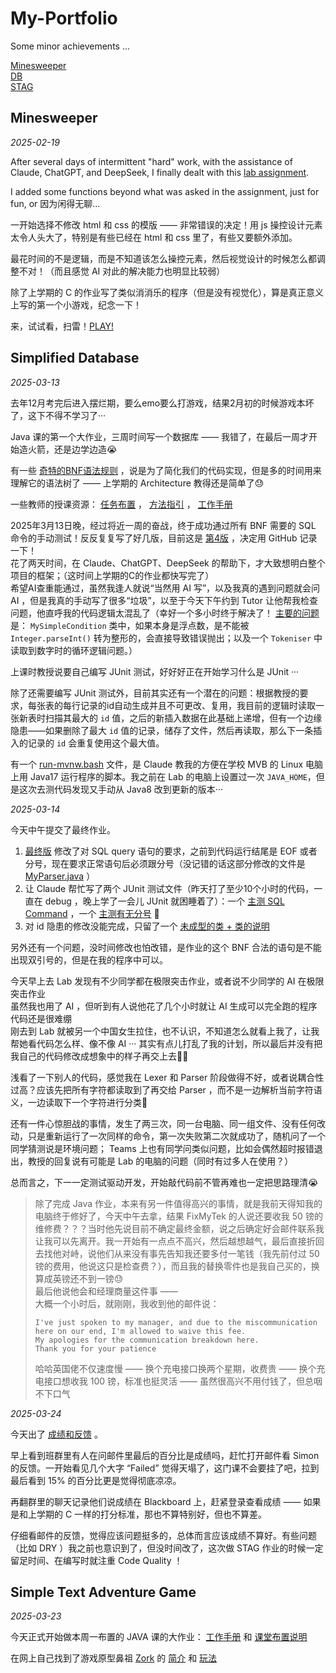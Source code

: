 # My-Portfolio

Some minor achievements ...

[Minesweeper](#minesweeper)  
[DB](#simplified-database)  
[STAG](#simple-text-adventure-game)  

## Minesweeper

*2025-02-19*  

After several days of intermittent "hard" work, with the assistance of Claude, ChatGPT, and DeepSeek, I finally dealt with this [lab assignment](https://github.com/cs-uob/software-tools/blob/main/15-js/lab/minesweeper.md).  

I added some functions beyond what was asked in the assignment, just for fun, or 因为闲得无聊...  

一开始选择不修改 html 和 css 的模版 —— 非常错误的决定！用 js 操控设计元素太令人头大了，特别是有些已经在 html 和 css 里了，有些又要额外添加。  

最花时间的不是逻辑，而是不知道该怎么操控元素，然后视觉设计的时候怎么都调整不对！（而且感觉 AI 对此的解决能力也明显比较弱）  

除了上学期的 C 的作业写了类似消消乐的程序（但是没有视觉化），算是真正意义上写的第一个小游戏，纪念一下！  

来，试试看，扫雷！[PLAY!](https://mdfcsc.github.io/My-Portfolio/minesweeper/minesweeper.html)  

## Simplified Database

*2025-03-13*  

去年12月考完后进入摆烂期，要么emo要么打游戏，结果2月初的时候游戏本坏了，这下不得不学习了···  

Java 课的第一个大作业，三周时间写一个数据库 —— 我错了，在最后一周才开始造火箭，还是边学边造😭  

有一些 [奇特的BNF语法规则](./SimplifiedDatabase/cw-db-3_4/introduction/BNF.txt) ，说是为了简化我们的代码实现，但是多的时间用来理解它的语法树了 —— 上学期的 Architecture 教得还是简单了😓  

一些教师的授课资源： [任务布置](https://github.com/drslock/JAVA2024/blob/main/Weekly%20Briefings/07-DB-Briefing.pdf) ， [方法指引](https://github.com/drslock/JAVA2024/blob/main/Weekly%20Briefings/08-DB-Implementation.pdf) ， [工作手册](https://github.com/drslock/JAVA2024/tree/main/Weekly%20Workbooks/07%20DB%20assignment)  

2025年3月13日晚，经过将近一周的奋战，终于成功通过所有 BNF 需要的 SQL 命令的手动测试！反反复复写了好几版，目前这是 [第4版](./SimplifiedDatabase/cw-db-3_4/) ，决定用 GitHub 记录一下！  
花了两天时间，在 Claude、ChatGPT、DeepSeek 的帮助下，才大致想明白整个项目的框架；（这时间上学期的C的作业都快写完了）  
希望AI查重能通过，虽然我逢人就说“当然用 AI 写”，以及我真的遇到问题就会问 AI ，但是我真的手动写了很多“垃圾”，以至于今天下午约到 Tutor 让他帮我检查问题，他直呼我的代码逻辑太混乱了（幸好一个多小时终于解决了！ [主要的问题](./SimplifiedDatabase/cw-db-3_4/introduction/0313问题记录.txt) 是： `MySimpleCondition` 类中，如果本身是浮点数，是不能被 `Integer.parseInt()` 转为整形的，会直接导致错误抛出；以及一个 `Tokeniser` 中读取到数字时的循环逻辑问题。）  

上课时教授说要自己编写 JUnit 测试，好好好正在开始学习什么是 JUnit ···  

除了还需要编写 JUnit 测试外，目前其实还有一个潜在的问题：根据教授的要求，每张表的每行记录的id自动生成并且不可更改、复用，我目前的逻辑时读取一张新表时扫描其最大的 `id` 值，之后的新插入数据在此基础上递增，但有一个边缘隐患——如果删除了最大 `id` 值的记录，储存了文件，然后再读取，那么下一条插入的记录的 `id` 会重复使用这个最大值。  

有一个 [run-mvnw.bash](./SimplifiedDatabase/cw-db-3_4/run-mvnw.bash) 文件，是 Claude 教我的方便在学校 MVB 的 Linux 电脑上用 Java17 运行程序的脚本。我之前在 Lab 的电脑上设置过一次 `JAVA_HOME`，但是这次去测代码发现又手动从 Java8 改到更新的版本···  

*2025-03-14*  

今天中午提交了最终作业。  

1. [最终版](./SimplifiedDatabase/cw-db-3_5/) 修改了对 SQL query 语句的要求，之前到代码运行结尾是 EOF 或者分号，现在要求正常语句后必须跟分号（没记错的话这部分修改的文件是 [MyParser.java](./SimplifiedDatabase/cw-db-3_5/src/main/java/edu/uob/analyser/MyParser.java) ）  
2. 让 Claude 帮忙写了两个 JUnit 测试文件（昨天打了至少10个小时的代码，一直在 debug ，晚上学了一会儿 JUnit 就困睡着了）：一个 [主测 SQL Command](./SimplifiedDatabase/cw-db-3_5/src/test/java/edu/uob/MyDbTests.java) ，一个 [主测有无分号](./SimplifiedDatabase/cw-db-3_5/src/test/java/edu/uob/MySemicolonTests.java) 🥲  
3. 对 id 隐患的修改没能完成，只留了一个 [未成型的类 + 类的说明](./SimplifiedDatabase/cw-db-3_5/src/main/java/edu/uob/storage/IdManager.java)  

另外还有一个问题，没时间修改也怕改错，是作业的这个 BNF 合法的语句是不能出现双引号的，但是在我的程序中可以。

今天早上去 Lab 发现有不少同学都在极限突击作业，或者说不少同学的 AI 在极限突击作业  
虽然我也用了 AI ，但听到有人说他花了几个小时就让 AI 生成可以完全跑的程序代码还是很难绷  
刚去到 Lab 就被另一个中国女生拉住，也不认识，不知道怎么就看上我了，让我帮她看代码怎么样、像不像 AI ··· 其实有点儿打乱了我的计划，所以最后并没有把我自己的代码修改成想象中的样子再交上去😮‍💨  

浅看了一下别人的代码，感觉我在 Lexer 和 Parser 阶段做得不好，或者说耦合性过高？应该先把所有字符都读取到了再交给 Parser ，而不是一边解析当前字符语义，一边读取下一个字符进行分类🤔  

还有一件心惊胆战的事情，发生了两三次，同一台电脑、同一组文件、没有任何改动，只是重新运行了一次同样的命令，第一次失败第二次就成功了，随机问了一个同学猜测说是环境问题； Teams 上也有同学问类似问题，比如会偶然超时报错退出，教授的回复说有可能是 Lab 的电脑的问题（同时有过多人在使用？）  

总而言之，下一一定测试驱动开发，开始敲代码前不管再难也一定把思路理清😭  

> 除了完成 Java 作业，本来有另一件值得高兴的事情，就是我前天得知我的电脑终于修好了，今天中午去拿，结果 FixMyTek 的人说还要收我 50 镑的维修费？？？当时他先说目前不确定最终金额，说之后确定好会邮件联系我让我可以先离开。我一开始有一点点不高兴，然后越想越气，最后直接折回去找他对峙，说他们从来没有事先告知我还要多付一笔钱（我先前付过 50 镑的费用，他说这只是检查费？），而且我的替换零件也是我自己买的，换算成英镑还不到一镑😓  
> 最后他说他会和经理商量这件事 ——  
> 大概一个小时后，就刚刚，我收到他的邮件说：  
>  
> ```  
> I've just spoken to my manager, and due to the miscommunication here on our end, I'm allowed to waive this fee.  
> My apologies for the communication breakdown here.  
> Thank you for your patience  
> ```  
>  
> 哈哈英国佬不仅速度慢 —— 换个充电接口换两个星期，收费贵 —— 换个充电接口想收我 100 镑，标准也挺灵活 —— 虽然很高兴不用付钱了，但总咽不下口气  

*2025-03-24*  

今天出了 [成绩和反馈](./SimplifiedDatabase/Feedback.md) 。  

早上看到班群里有人在问邮件里最后的百分比是成绩吗，赶忙打开邮件看 Simon 的反馈。一开始看见几个大字 “Failed” 觉得天塌了，这门课不会要挂了吧，拉到最后看到 15% 的百分比更是觉得彻底凉凉。  

再翻群里的聊天记录他们说成绩在 Blackboard 上，赶紧登录查看成绩 —— 如果是和上学期的 C 一样的打分标准，那也不算特别好，但也不算差。  

仔细看邮件的反馈，觉得应该问题挺多的，总体而言应该成绩不算好。有些问题（比如 DRY ）我之前也意识到了，但没时间改了，这次做 STAG 作业的时候一定留足时间、在编写时就注重 Code Quality ！  

## Simple Text Adventure Game

*2025-03-23*  

今天正式开始做本周一布置的 JAVA 课的大作业： [工作手册](https://github.com/drslock/JAVA2024/tree/main/Weekly%20Workbooks/10%20STAG%20assignment) 和 [课堂布置说明](https://github.com/drslock/JAVA2024/blob/main/Weekly%20Briefings/10-STAG-Briefing.pdf)  

在网上自己找到了游戏原型鼻祖 [Zork](https://tinyurl.com/zork-game) 的 [简介](https://zork.fandom.com/wiki/White_house) 和 [玩法](https://zork.fandom.com/wiki/Command_List)  
